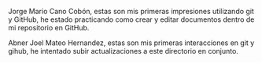 Jorge Mario Cano Cobón, estas son mis primeras impresiones utilizando git y GitHub, he estado practicando como crear y editar documentos dentro de mi repositorio en GitHub.

Abner Joel Mateo Hernandez, estas son mis primeras interacciones en git y gihub, he intentado subir actualizaciones a este directorio en conjunto.
